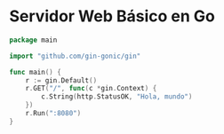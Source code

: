# Servidor Web Básico en Go

```go
package main

import "github.com/gin-gonic/gin"

func main() {
	r := gin.Default()
	r.GET("/", func(c *gin.Context) {
        c.String(http.StatusOK, "Hola, mundo")
	})
	r.Run(":8080")
}
```